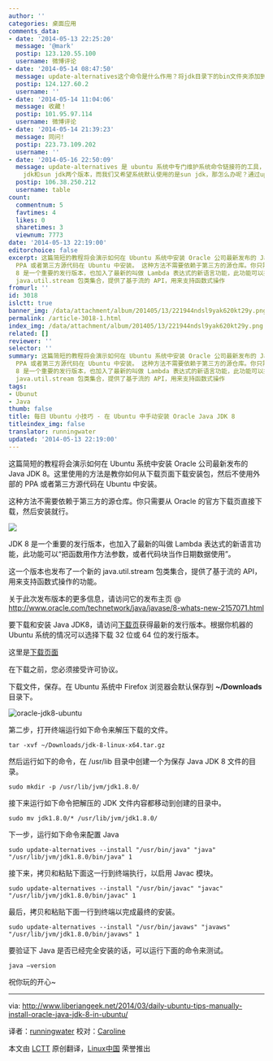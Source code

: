```yaml
---
author: ''
categories: 桌面应用
comments_data:
- date: '2014-05-13 22:25:20'
  message: '@mark'
  postip: 123.120.55.100
  username: 微博评论
- date: '2014-05-14 08:47:50'
  message: update-alternatives这个命令是什么作用？将jdk目录下的bin文件夹添加到环境变量PATH里不行吗？
  postip: 124.127.60.2
  username: ''
- date: '2014-05-14 11:04:06'
  message: 收藏！
  postip: 101.95.97.114
  username: 微博评论
- date: '2014-05-14 21:39:23'
  message: 同问!
  postip: 223.73.109.202
  username: ''
- date: '2014-05-16 22:50:09'
  message: update-alternatives 是 ubuntu 系统中专门维护系统命令链接符的工具，通过它可以很方便的设置系统默认使用哪个命令、哪个软件版本，比如，我们在系统中同时安装了open
    jdk和sun jdk两个版本，而我们又希望系统默认使用的是sun jdk，那怎么办呢？通过update-alternatives就可以很方便的实现了。
  postip: 106.38.250.212
  username: table
count:
  commentnum: 5
  favtimes: 4
  likes: 0
  sharetimes: 3
  viewnum: 7773
date: '2014-05-13 22:19:00'
editorchoice: false
excerpt: 这篇简短的教程将会演示如何在 Ubuntu 系统中安装 Oracle 公司最新发布的 Java JDK 8。这里使用的方法是教你如何从下载页面下载安装包，然后不使用外部的
  PPA 或者第三方源代码在 Ubuntu 中安装。 这种方法不需要依赖于第三方的源仓库。你只需要从 Oracle 的官方下载页直接下载，然后安装就行。  JDK
  8 是一个重要的发行版本，也加入了最新的叫做 Lambda 表达式的新语言功能，此功能可以把函数用作方法参数，或者代码块当作日期数据使用。 这一个版本也发布了一个新的
  java.util.stream 包类集合，提供了基于流的 API，用来支持函数式操作
fromurl: ''
id: 3018
islctt: true
banner_img: /data/attachment/album/201405/13/221944ndsl9yak620kt29y.png
permalink: /article-3018-1.html
index_img: /data/attachment/album/201405/13/221944ndsl9yak620kt29y.png.thumb.jpg
related: []
reviewer: ''
selector: ''
summary: 这篇简短的教程将会演示如何在 Ubuntu 系统中安装 Oracle 公司最新发布的 Java JDK 8。这里使用的方法是教你如何从下载页面下载安装包，然后不使用外部的
  PPA 或者第三方源代码在 Ubuntu 中安装。 这种方法不需要依赖于第三方的源仓库。你只需要从 Oracle 的官方下载页直接下载，然后安装就行。  JDK
  8 是一个重要的发行版本，也加入了最新的叫做 Lambda 表达式的新语言功能，此功能可以把函数用作方法参数，或者代码块当作日期数据使用。 这一个版本也发布了一个新的
  java.util.stream 包类集合，提供了基于流的 API，用来支持函数式操作
tags:
- Ubunut
- Java
thumb: false
title: 每日 Ubuntu 小技巧 - 在 Ubuntu 中手动安装 Oracle Java JDK 8
titleindex_img: false
translator: runningwater
updated: '2014-05-13 22:19:00'
---
```


这篇简短的教程将会演示如何在 Ubuntu 系统中安装 Oracle 公司最新发布的 Java JDK 8。这里使用的方法是教你如何从下载页面下载安装包，然后不使用外部的 PPA 或者第三方源代码在 Ubuntu 中安装。


这种方法不需要依赖于第三方的源仓库。你只需要从 Oracle 的官方下载页直接下载，然后安装就行。


![](/data/attachment/album/201405/13/221944ndsl9yak620kt29y.png)


JDK 8 是一个重要的发行版本，也加入了最新的叫做 Lambda 表达式的新语言功能，此功能可以“把函数用作方法参数，或者代码块当作日期数据使用”。


这一个版本也发布了一个新的 java.util.stream 包类集合，提供了基于流的 API，用来支持函数式操作的功能。


关于此次发布版本的更多信息，请访问它的发布主页 @ <http://www.oracle.com/technetwork/java/javase/8-whats-new-2157071.html>


要下载和安装 Java JDK8，请访问[下载页](http://www.oracle.com/technetwork/java/javase/downloads/index.html)获得最新的发行版本。根据你机器的 Ubuntu 系统的情况可以选择下载 32 位或 64 位的发行版本。


这里是[下载页面](http://www.oracle.com/technetwork/java/javase/downloads/jdk8-downloads-2133151.html)


在下载之前，您必须接受许可协议。


下载文件，保存。在 Ubuntu 系统中 Firefox 浏览器会默认保存到 **~/Downloads** 目录下。


![oracle-jdk8-ubuntu ](/data/attachment/album/201405/13/221948negl6igpeebzxzne.png)


第二步，打开终端运行如下命令来解压下载的文件。



```
tar -xvf ~/Downloads/jdk-8-linux-x64.tar.gz

```

然后运行如下的命令，在 /usr/lib 目录中创建一个为保存 Java JDK 8 文件的目录。



```
sudo mkdir -p /usr/lib/jvm/jdk1.8.0/

```

接下来运行如下命令把解压的 JDK 文件内容都移动到创建的目录中。



```
sudo mv jdk1.8.0/* /usr/lib/jvm/jdk1.8.0/

```

下一步，运行如下命令来配置 Java



```
sudo update-alternatives --install "/usr/bin/java" "java" "/usr/lib/jvm/jdk1.8.0/bin/java" 1

```

接下来，拷贝和粘贴下面这一行到终端执行，以启用 Javac 模块。



```
sudo update-alternatives --install "/usr/bin/javac" "javac" "/usr/lib/jvm/jdk1.8.0/bin/javac" 1

```

最后，拷贝和粘贴下面一行到终端以完成最终的安装。



```
sudo update-alternatives --install "/usr/bin/javaws" "javaws" "/usr/lib/jvm/jdk1.8.0/bin/javaws" 1

```

要验证下 Java 是否已经完全安装的话，可以运行下面的命令来测试。



```
java –version 

```

祝你玩的开心~




---


via: <http://www.liberiangeek.net/2014/03/daily-ubuntu-tips-manually-install-oracle-java-jdk-8-in-ubuntu/>


译者：[runningwater](https://github.com/runningwater) 校对：[Caroline](https://github.com/carolinewuyan)


本文由 [LCTT](https://github.com/LCTT/TranslateProject) 原创翻译，[Linux中国](http://linux.cn/) 荣誉推出
